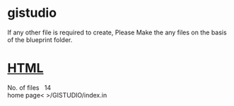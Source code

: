 # gistudio #
If any other file is required to create, Please Make the any files on the basis of the blueprint folder.
<!-- HTML -->
<h1 style="text-algin: center;"><u>HTML</u></h1>
No. of files &nbsp; 14 <br>
home page<&nbsp;>/GISTUDIO/index.in
